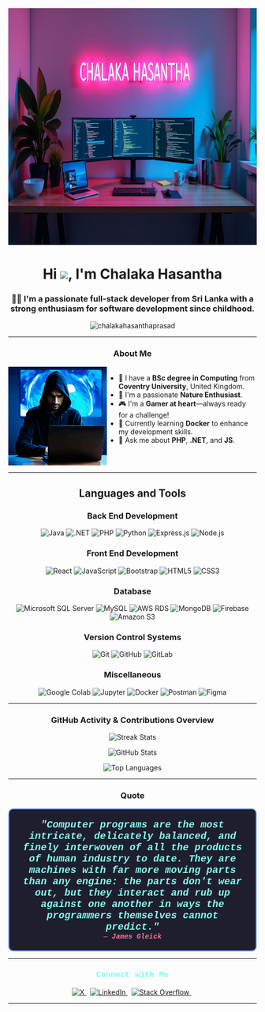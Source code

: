 <img src="https://raw.githubusercontent.com/chalakahasanthaprasad/chalakahasanthaprasad/main/profile/background.jpeg" alt="Background Image" width="1600" height="480">
<h1 align="center">Hi <img src="https://media.giphy.com/media/hvRJCLFzcasrR4ia7z/giphy.gif" width="25px">, I'm Chalaka Hasantha</h1>
<h3 align="center">
    👨‍💻 I'm a passionate full-stack developer from Sri Lanka with a strong enthusiasm for software development since childhood.
</h3>

<p align="center">
    <img src="https://komarev.com/ghpvc/?username=chalakahasanthaprasad&label=Profile%20views&color=0e75b6&style=flat" alt="chalakahasanthaprasad" />
</p>

---

<h3 align="center">About Me</h3>
<div style="display:flex">
  <img align="right" alt="coding_img" width="380" src="https://raw.githubusercontent.com/chalakahasanthaprasad/chalakahasanthaprasad/main/profile/code_boy.gif">
    <ul>
    <li>🌱 I have a <strong>BSc degree in Computing</strong> from <strong>Coventry University</strong>, United Kingdom.</li>
	<li>🌿 I'm a passionate <strong>Nature Enthusiast</strong>.</li>
    <li>🎮 I'm a <strong>Gamer at heart</strong>—always ready for a challenge!</li>
	<li>🐳 Currently learning <strong>Docker</strong> to enhance my development skills.</li>
    <li>💬 Ask me about <strong>PHP</strong>, <strong>.NET</strong>, and <strong>JS</strong>.</li>
  </ul>
</div>

---

<h2 align="center">Languages and Tools</h2>

<h3 align="center">Back End Development</h3>
<p align="center">
    <img src="https://img.shields.io/badge/-Java-007396?style=flat&logo=java&logoColor=white" alt="Java"/>
    <img src="https://img.shields.io/badge/-.NET-512BD4?style=flat&logo=dotnet&logoColor=white" alt=".NET"/>
    <img src="https://img.shields.io/badge/-PHP-777BB4?style=flat&logo=php&logoColor=white" alt="PHP"/>
    <img src="https://img.shields.io/badge/-Python-3776AB?style=flat&logo=python&logoColor=white" alt="Python"/>
    <img src="https://img.shields.io/badge/-Express.js-000000?style=flat&logo=express&logoColor=white" alt="Express.js"/>
    <img src="https://img.shields.io/badge/-Node.js-339933?style=flat&logo=nodedotjs&logoColor=white" alt="Node.js"/>
</p>

<h3 align="center">Front End Development</h3>
<p align="center">
    <img src="https://img.shields.io/badge/-React-61DAFB?style=flat&logo=react&logoColor=white" alt="React"/>
    <img src="https://img.shields.io/badge/-JavaScript-F7DF1E?style=flat&logo=javascript&logoColor=black" alt="JavaScript"/>
    <img src="https://img.shields.io/badge/-Bootstrap-563D7C?style=flat&logo=bootstrap&logoColor=white" alt="Bootstrap"/>
    <img src="https://img.shields.io/badge/-HTML5-E34F26?style=flat&logo=html5&logoColor=white" alt="HTML5"/>
    <img src="https://img.shields.io/badge/-CSS3-1572B6?style=flat&logo=css3&logoColor=white" alt="CSS3"/>
</p>

<h3 align="center">Database</h3>
<p align="center">
    <img src="https://img.shields.io/badge/-Microsoft%20SQL%20Server-CC2927?style=flat&logo=microsoft-sql-server&logoColor=white" alt="Microsoft SQL Server"/>
    <img src="https://img.shields.io/badge/-MySQL-4479A1?style=flat&logo=mysql&logoColor=white" alt="MySQL"/>
    <img src="https://img.shields.io/badge/-Amazon%20RDS-527FFF?style=flat&logo=amazonrds&logoColor=white" alt="AWS RDS"/>
    <img src="https://img.shields.io/badge/-MongoDB-47A248?style=flat&logo=mongodb&logoColor=white" alt="MongoDB"/>
    <img src="https://img.shields.io/badge/-Firebase-FFCA28?style=flat&logo=firebase&logoColor=white" alt="Firebase"/>
    <img src="https://img.shields.io/badge/-Amazon%20S3-569A31?style=flat&logo=amazons3&logoColor=white" alt="Amazon S3"/>
</p>

<h3 align="center">Version Control Systems</h3>
<p align="center">
    <img src="https://img.shields.io/badge/-Git-F05032?style=flat&logo=git&logoColor=white" alt="Git"/>
    <img src="https://img.shields.io/badge/-GitHub-181717?style=flat&logo=github&logoColor=white" alt="GitHub"/>
    <img src="https://img.shields.io/badge/-GitLab-FCA121?style=flat&logo=gitlab&logoColor=white" alt="GitLab"/>
</p>

<h3 align="center">Miscellaneous</h3>
<p align="center">
    <img src="https://img.shields.io/badge/-Google%20Colab-F9AB00?style=flat&logo=googlecolab&logoColor=white" alt="Google Colab"/>
    <img src="https://img.shields.io/badge/-Jupyter-F37626?style=flat&logo=jupyter&logoColor=white" alt="Jupyter"/>
    <img src="https://img.shields.io/badge/-Docker-2496ED?style=flat&logo=docker&logoColor=white" alt="Docker"/>
    <img src="https://img.shields.io/badge/-Postman-FF6C37?style=flat&logo=postman&logoColor=white" alt="Postman"/>
    <img src="https://img.shields.io/badge/-Figma-F24E1E?style=flat&logo=figma&logoColor=white" alt="Figma"/>
</p>

---

<h3 align="center">GitHub Activity & Contributions Overview</h3>
<p align="center">
    <img src="http://github-readme-streak-stats.herokuapp.com?user=chalakahasanthaprasad&count_private=true&theme=tokyonight" alt="Streak Stats" width="350"/>
</p>

<p align="center">
    <img src="https://github-readme-stats-sigma-five.vercel.app/api?username=chalakahasanthaprasad&count_private=true&show_icons=true&theme=radical" alt="GitHub Stats" width="350"/>
</p>

<p align="center">
    <img src="https://github-readme-stats-sigma-five.vercel.app/api/top-langs/?username=chalakahasanthaprasad&count_private=true&layout=compact&theme=dark#gh-dark-mode-only" alt="Top Languages" width="350"/>
</p>

---

<h3 align="center">Quote</h3>
<p align="center" style="font-family: 'Courier New', monospace; color: #ffffff; background-color: #1e1e2f; padding: 20px; border-radius: 10px; border: 2px solid #7aa2f7;">
    <strong style="font-size: 20px; color: #80ffea;"><em>"Computer programs are the most intricate, delicately balanced, and finely interwoven of all the products of human industry to date. 
    They are machines with far more moving parts than any engine: the parts don't wear out, but they interact and rub up against one another in ways the programmers themselves cannot predict."</em></strong>
    <br>
    <span style="color: #f7768e;">— <strong><em>James Gleick</em></strong></span>
</p>

----

<h3 align="center" style="color: #80ffea; font-family: 'Courier New', monospace;">Connect with Me</h3>
<p align="center"> 
  <a href="https://x.com/chalakahasantha">
    <img src="https://img.shields.io/badge/X-1DA1F2?style=for-the-badge&logo=twitter&logoColor=white" alt="X" />
  </a>&nbsp;
  <a href="https://linkedin.com/in/chalaka-hasantha-prasad">
    <img src="https://img.shields.io/badge/LinkedIn-0077B5?style=for-the-badge&logo=linkedin&logoColor=white" alt="LinkedIn" />
  </a>&nbsp;
  <a href="https://stackoverflow.com/users/20893337">
    <img src="https://img.shields.io/badge/Stack_Overflow-FE7A16?style=for-the-badge&logo=stack-overflow&logoColor=white" alt="Stack Overflow" />
  </a>&nbsp;
</p>

---



